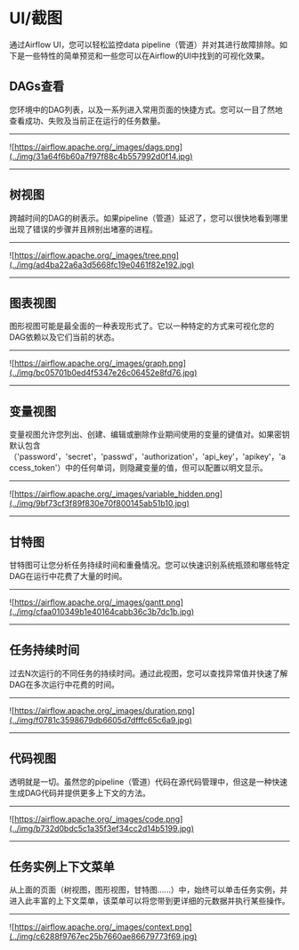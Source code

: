 # UI/截图

通过Airflow UI，您可以轻松监控data pipeline（管道）并对其进行故障排除。如下是一些特性的简单预览和一些您可以在Airflow的UI中找到的可视化效果。

## DAGs查看

您环境中的DAG列表，以及一系列进入常用页面的快捷方式。您可以一目了然地查看成功、失败及当前正在运行的任务数量。

* * *

![https://airflow.apache.org/_images/dags.png](../img/31a64f6b60a7f97f88c4b557992d0f14.jpg)

* * *

## 树视图

跨越时间的DAG的树表示。如果pipeline（管道）延迟了，您可以很快地看到哪里出现了错误的步骤并且辨别出堵塞的进程。

* * *

![https://airflow.apache.org/_images/tree.png](../img/ad4ba22a6a3d5668fc19e0461f82e192.jpg)

* * *

## 图表视图

图形视图可能是最全面的一种表现形式了。它以一种特定的方式来可视化您的DAG依赖以及它们当前的状态。

* * *

![https://airflow.apache.org/_images/graph.png](../img/bc05701b0ed4f5347e26c06452e8fd76.jpg)

* * *

## 变量视图

变量视图允许您列出、创建、编辑或删除作业期间使用的变量的键值对。如果密钥默认包含（'password'，'secret'，'passwd'，'authorization'，'api_key'，'apikey'，'access_token'）中的任何单词，则隐藏变量的值，但可以配置以明文显示。

* * *

![https://airflow.apache.org/_images/variable_hidden.png](../img/9bf73cf3f89f830e70f800145ab51b10.jpg)

* * *

## 甘特图

甘特图可让您分析任务持续时间和重叠情况。您可以快速识别系统瓶颈和哪些特定DAG在运行中花费了大量的时间。

* * *

![https://airflow.apache.org/_images/gantt.png](../img/cfaa010349b1e40164cabb36c3b7dc1b.jpg)

* * *

## 任务持续时间

过去N次运行的不同任务的持续时间。通过此视图，您可以查找异常值并快速了解DAG在多次运行中花费的时间。

* * *

![https://airflow.apache.org/_images/duration.png](../img/f0781c3598679db6605d7dfffc65c6a9.jpg)

* * *

## 代码视图

透明就是一切。虽然您的pipeline（管道）代码在源代码管理中，但这是一种快速生成DAG代码并提供更多上下文的方法。

* * *

![https://airflow.apache.org/_images/code.png](../img/b732d0bdc5c1a35f3ef34cc2d14b5199.jpg)

* * *

## 任务实例上下文菜单

从上面的页面（树视图，图形视图，甘特图......）中，始终可以单击任务实例，并进入此丰富的上下文菜单，该菜单可以将您带到更详细的元数据并执行某些操作。

* * *

![https://airflow.apache.org/_images/context.png](../img/c6288f9767ec25b7660ae86679773f69.jpg)
